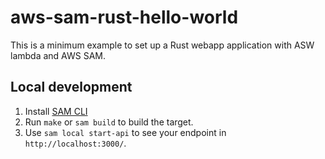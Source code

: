 # aws-sam-rust-hello-world

This is a minimum example to set up a Rust webapp application with ASW lambda and AWS SAM.

## Local development

1. Install [SAM CLI](https://docs.aws.amazon.com/serverless-application-model/latest/developerguide/serverless-sam-cli-install.html)
2. Run `make` or `sam build` to build the target.
3. Use `sam local start-api` to see your endpoint in `http://localhost:3000/`.
